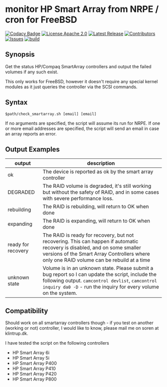 # monitor HP Smart Array from NRPE / cron for FreeBSD

[![Codacy Badge](https://app.codacy.com/project/badge/Grade/cc158957feef461bad697b8ecedbdd50)](https://app.codacy.com/gh/Klintrup/check_smartarray/dashboard)
[![License Apache 2.0](https://img.shields.io/github/license/Klintrup/check_smartarray)](https://github.com/Klintrup/check_smartarray/blob/main/LICENSE)
[![Latest Release](https://img.shields.io/github/v/release/Klintrup/check_smartarray)](https://github.com/Klintrup/check_smartarray/releases)
[![Contributors](https://img.shields.io/github/contributors-anon/Klintrup/check_smartarray)](https://github.com/Klintrup/check_smartarray/graphs/contributors)
[![Issues](https://img.shields.io/github/issues/Klintrup/check_smartarray)](https://github.com/Klintrup/check_smartarray/issues)
[![build](https://img.shields.io/github/actions/workflow/status/Klintrup/check_smartarray/lint.yml)](https://github.com/Klintrup/check_smartarray/actions/workflows/lint.yml)

## Synopsis

Get the status HP/Compaq SmartArray controllers and output the failed volumes if any such exist.

This only works for FreeBSD, however it doesn't require any special kernel modules as it just queries the controller via the SCSI commands.

## Syntax

`$path/check_smartarray.sh [email] [email]`

If no arguments are specified, the script will assume its run for NRPE.
If one or more email addresses are specified, the script will send an email in case an array reports an error.

## Output Examples

| output             | description                                                                                                                                                                                                            |
| ------------------ | ---------------------------------------------------------------------------------------------------------------------------------------------------------------------------------------------------------------------- |
| ok                 | The device is reported as ok by the smart array controller                                                                                                                                                             |
| DEGRADED           | The RAID volume is degraded, it's still working but without the safety of RAID, and in some cases with severe performance loss.                                                                                        |
| rebuilding         | The RAID is rebuilding, will return to OK when done                                                                                                                                                                    |
| expanding          | The RAID is expanding, will return to OK when done                                                                                                                                                                     |
| ready for recovery | The RAID is ready for recovery, but not recovering. This can happen if automatic recovery is disabled, and on some smaller versions of the Smart Array Controllers where only one RAID volume can be rebuild at a time |
| unknown state      | Volume is in an unknown state. Please submit a bug report so I can update the script, include the following output. `camcontrol devlist`, `camcontrol inquiry da0 -D` - run the inquiry for every volume on the system. |

## Compatibility

Should work on all smartarray controllers though - if you test on another (working or not) controller, I would like to know, please mail me on soren at klintrup.dk.

I have tested the script on the following controllers

- HP Smart Array 6i
- HP Smart Array 5i
- HP Smart Array P400
- HP Smart Array P410
- HP Smart Array P420
- HP Smart Array P800

